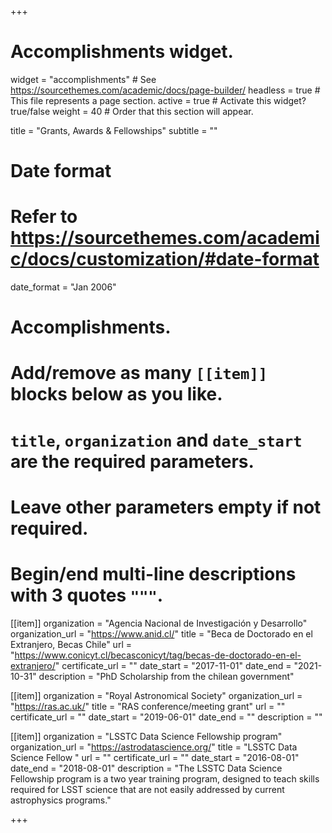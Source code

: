 +++
# Accomplishments widget.
widget = "accomplishments"  # See https://sourcethemes.com/academic/docs/page-builder/
headless = true  # This file represents a page section.
active = true  # Activate this widget? true/false
weight = 40  # Order that this section will appear.

title = "Grants, Awards & Fellowships"
subtitle = ""

# Date format
#   Refer to https://sourcethemes.com/academic/docs/customization/#date-format
date_format = "Jan 2006"

# Accomplishments.
#   Add/remove as many `[[item]]` blocks below as you like.
#   `title`, `organization` and `date_start` are the required parameters.
#   Leave other parameters empty if not required.
#   Begin/end multi-line descriptions with 3 quotes `"""`.

[[item]]
  organization = "Agencia Nacional de Investigación y Desarrollo"
  organization_url = "https://www.anid.cl/"
  title = "Beca de Doctorado en el Extranjero, Becas Chile"
  url = "https://www.conicyt.cl/becasconicyt/tag/becas-de-doctorado-en-el-extranjero/"
  certificate_url = ""
  date_start = "2017-11-01"
  date_end = "2021-10-31"
  description = "PhD Scholarship from the chilean government"

[[item]]
  organization = "Royal Astronomical Society"
  organization_url = "https://ras.ac.uk/"
  title = "RAS conference/meeting grant"
  url = ""
  certificate_url = ""
  date_start = "2019-06-01"
  date_end = ""
  description = ""
  
[[item]]
  organization = "LSSTC Data Science Fellowship program"
  organization_url = "https://astrodatascience.org/"
  title = "LSSTC Data Science Fellow "
  url = ""
  certificate_url = ""
  date_start = "2016-08-01"
  date_end = "2018-08-01"
  description = "The LSSTC Data Science Fellowship program is a two year training program, designed to teach skills required for LSST science that are not easily addressed by current astrophysics programs."

+++
